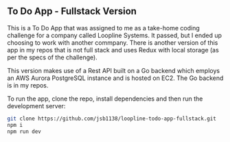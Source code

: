 ## To Do App - Fullstack Version

This is a To Do App that was assigned to me as a take-home coding challenge for a company called Loopline Systems. It passed, but I ended up choosing to work with another commpany. There is another version of this app in my repos that is not full stack and uses Redux with local storage (as per the specs of the challenge).

This version makes use of a Rest API built on a Go backend which employs an AWS Aurora PostgreSQL instance and is hosted on EC2. The Go backend is in my repos.

To run the app, clone the repo, install dependencies and then run the development server:

```bash
git clone https://github.com/jsb1138/loopline-todo-app-fullstack.git
npm i
npm run dev
```

<!--
To run the tests, make sure the dev server is running and in a separate terminal enter:

```bash
npx cypress open
```

Choose "E2E Testing", choose Chrome as the test browser and select "Start E2E Testing in Chrome".

Finally, select "all-tests.cy.ts" from the E2E specs. -->
